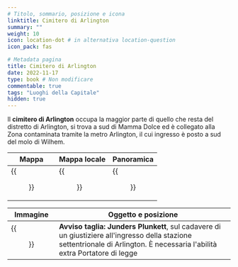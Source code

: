 ```yaml
---
# Titolo, sommario, posizione e icona
linktitle: Cimitero di Arlington
summary: ""
weight: 10
icon: location-dot # in alternativa location-question
icon_pack: fas

# Metadata pagina
title: Cimitero di Arlington
date: 2022-11-17
type: book # Non modificare
commentable: true
tags: "Luoghi della Capitale"
hidden: true
---
```



<div class="fo3">


Il **cimitero di Arlington** occupa la maggior parte di quello che resta del distretto di Arlington,  si trova a sud di Mamma Dolce ed è collegato alla Zona contaminata tramite la metro Arlington, il cui ingresso è posto a sud del molo di Wilhem.

| Mappa | Mappa locale | Panoramica |
| ----- | ------------ | ---------- |
| {{<figure src="fo3/Arlington_Cemetery_loc.webp">}}  | {{<figure src="fo3/Arlington_Cemetery_map.webp">}}  | {{<figure src="fo3/Arlington_Cemetery.webp">}}  |

| Immagine                 | Oggetto e posizione                                                                                                                                                           | 
| ------------------------ | ----------------------------------------------------------------------------------------------------------------------------------------------------------------------------- |
| {{<figure src="fo3/Dead_Regulator.webp">}} | **Avviso taglia: Junders Plunkett**, sul cadavere di un giustiziere all'ingresso della stazione settentrionale di Arlington. È necessaria l'abilità extra Portatore di legge |

</div>